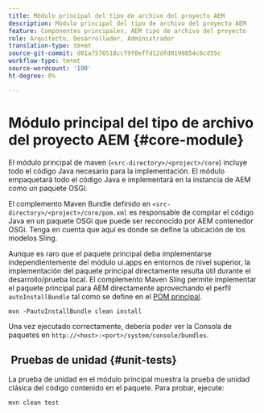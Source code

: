 ```yaml
---
title: Módulo principal del tipo de archivo del proyecto AEM
description: Módulo principal del tipo de archivo del proyecto AEM
feature: Componentes principales, AEM tipo de archivo del proyecto
role: Arquitecto, Desarrollador, Administrador
translation-type: tm+mt
source-git-commit: d01a7576518ccf9f0effd12dfd8198854c6cd55c
workflow-type: tm+mt
source-wordcount: '190'
ht-degree: 0%

---
```



# Módulo principal del tipo de archivo del proyecto AEM {#core-module}

El módulo principal de maven (`<src-directory>/<project>/core`) incluye todo el código Java necesario para la implementación. El módulo empaquetará todo el código Java e implementará en la instancia de AEM como un paquete OSGi.

El complemento Maven Bundle definido en `<src-directory>/<project>/core/pom.xml` es responsable de compilar el código Java en un paquete OSGi que puede ser reconocido por AEM contenedor OSGi. Tenga en cuenta que aquí es donde se define la ubicación de los modelos Sling.

Aunque es raro que el paquete principal deba implementarse independientemente del módulo ui.apps en entornos de nivel superior, la implementación del paquete principal directamente resulta útil durante el desarrollo/prueba local. El complemento Maven Sling permite implementar el paquete principal para AEM directamente aprovechando el perfil `autoInstallBundle` tal como se define en el [POM principal](/help/developing/archetype/using.md#parent-pom).

```shell
mvn -PautoInstallBundle clean install
```

Una vez ejecutado correctamente, debería poder ver la Consola de paquetes en `http://<host>:<port>/system/console/bundles`.

##  Pruebas de unidad {#unit-tests}

La prueba de unidad en el módulo principal muestra la prueba de unidad clásica del código contenido en el paquete. Para probar, ejecute:

```shell
mvn clean test
```
